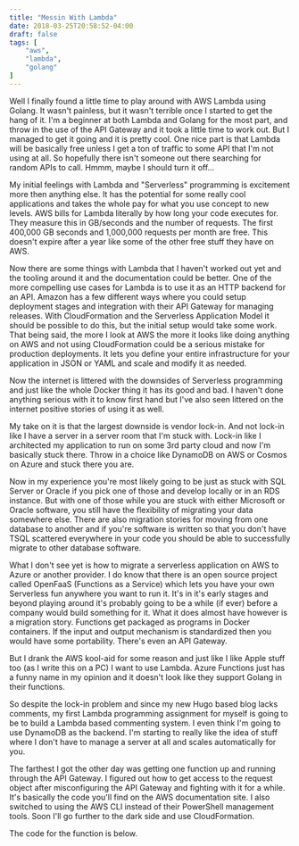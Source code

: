 ```yaml
---
title: "Messin With Lambda"
date: 2018-03-25T20:58:52-04:00
draft: false
tags: [
    "aws",
    "lambda",
    "golang"
]
---
```


Well I finally found a little time to play around with AWS Lambda using Golang.  It wasn't painless, but it wasn't terrible once I started to get the hang
of it.  I'm a beginner at both Lambda and Golang for the most part, and throw in the use of the API Gateway and it took a little time to work out.  But
I managed to get it going and it is pretty cool.  One nice part is that Lambda will be basically free unless I get a ton of traffic to some API that I'm 
not using at all.  So hopefully there isn't someone out there searching for random APIs to call.  Hmmm, maybe I should turn it off...

My initial feelings with Lambda and "Serverless" programming is excitement more then anything else.  It has the potential for some really cool applications
and takes the whole pay for what you use concept to new levels.  AWS bills for Lambda literally by how long your code executes for.  They measure this in
GB/seconds and the number of requests.  The first 400,000 GB seconds and 1,000,000 requests per month are free.  This doesn't expire after a year like some
of the other free stuff they have on AWS.

Now there are some things with Lambda that I haven't worked out yet and the tooling around it and the documentation could be better.  One of the more 
compelling use cases for Lambda is to use it as an HTTP backend for an API.  Amazon has a few different ways where you could setup deployment stages and integration
with their API Gateway for managing releases. With CloudFormation and the Serverless Application Model it should be possible to do this, but the initial setup
would take some work.  That being said, the more I look at AWS the more it looks like doing anything on AWS and not using CloudFormation could be a serious
mistake for production deployments.  It lets you define your entire infrastructure for your application in JSON or YAML and scale and modify it as needed.

Now the internet is littered with the downsides of Serverless programming and just like the whole Docker thing it has its good and bad.  I haven't done anything
serious with it to know first hand but I've also seen littered on the internet positive stories of using it as well.

My take on it is that the largest downside is vendor lock-in.  And not lock-in like I have a server in a server room that I'm stuck with.  Lock-in like I 
architected my application to run on some 3rd party cloud and now I'm basically stuck there.  Throw in a choice like DynamoDB on AWS or Cosmos on Azure and
stuck there you are.  

Now in my experience you're most likely going to be just as stuck with SQL Server or Oracle if you pick one of those and develop locally
or in an RDS instance.  But with one of those while you are stuck with either Microsoft or Oracle software, you still have the flexibility of migrating your 
data somewhere else.  There are also migration stories for moving from one database to another and if you're software is written so that you don't have TSQL
scattered everywhere in your code you should be able to successfully migrate to other database software.   

What I don't see yet is how to migrate a serverless application on AWS to Azure or another provider.  I do know that there is an open source project called OpenFaaS 
(Functions as a Service) which lets you have your own Serverless fun anywhere you want to run it.  It's in it's early stages and beyond playing around it's probably
going to be a while (if ever) before a company would build something for it.  What it does almost have however is a migration story.  Functions get packaged as programs
in Docker containers.  If the input and output mechanism is standardized then you would have some portability.  There's even an API Gateway.

But I drank the AWS kool-aid for some reason and just like I like Apple stuff too (as I write this on a PC) I want to use Lambda.  Azure Functions just has a funny
name in my opinion and it doesn't look like they support Golang in their functions.  

So despite the lock-in problem and since my new Hugo based blog lacks comments, my first Lambda programming assignment for myself is going to be to build a Lambda
based commenting system.  I even think I'm going to use DynamoDB as the backend.  I'm starting to really like the idea of stuff where I don't have to manage a 
server at all and scales automatically for you.

The farthest I got the other day was getting one function up and running through the API Gateway.  I figured out how to get access to the request object after 
misconfiguring the API Gateway and fighting with it for a while.  It's basically the code you'll find on the AWS documentation site.  I also switched to using the 
AWS CLI instead of their PowerShell management tools.  Soon I'll go further to the dark side and use CloudFormation.  

The code for the function is below.

<script src="https://gist.github.com/tylerlrhodes/1a3c3125b8fabea6808fbde1a4fec741.js"></script>